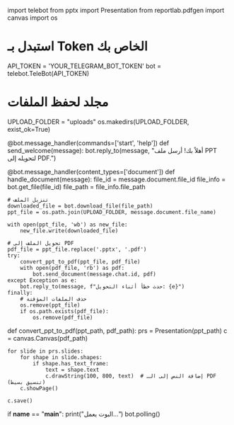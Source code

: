 import telebot
from pptx import Presentation
from reportlab.pdfgen import canvas
import os

# استبدل بـ Token الخاص بك
API_TOKEN = 'YOUR_TELEGRAM_BOT_TOKEN'
bot = telebot.TeleBot(API_TOKEN)

# مجلد لحفظ الملفات
UPLOAD_FOLDER = "uploads"
os.makedirs(UPLOAD_FOLDER, exist_ok=True)

@bot.message_handler(commands=['start', 'help'])
def send_welcome(message):
    bot.reply_to(message, "أهلاً بك! أرسل ملف PPT لتحويله إلى PDF.")

@bot.message_handler(content_types=['document'])
def handle_document(message):
    file_id = message.document.file_id
    file_info = bot.get_file(file_id)
    file_path = file_info.file_path

    # تنزيل الملف
    downloaded_file = bot.download_file(file_path)
    ppt_file = os.path.join(UPLOAD_FOLDER, message.document.file_name)

    with open(ppt_file, 'wb') as new_file:
        new_file.write(downloaded_file)

    # تحويل الملف إلى PDF
    pdf_file = ppt_file.replace('.pptx', '.pdf')
    try:
        convert_ppt_to_pdf(ppt_file, pdf_file)
        with open(pdf_file, 'rb') as pdf:
            bot.send_document(message.chat.id, pdf)
    except Exception as e:
        bot.reply_to(message, f"حدث خطأ أثناء التحويل: {e}")
    finally:
        # حذف الملفات المؤقتة
        os.remove(ppt_file)
        if os.path.exists(pdf_file):
            os.remove(pdf_file)

def convert_ppt_to_pdf(ppt_path, pdf_path):
    prs = Presentation(ppt_path)
    c = canvas.Canvas(pdf_path)

    for slide in prs.slides:
        for shape in slide.shapes:
            if shape.has_text_frame:
                text = shape.text
                c.drawString(100, 800, text)  # إضافة النص إلى الـ PDF (تنسيق بسيط)
        c.showPage()

    c.save()

if __name__ == "__main__":
    print("البوت يعمل...")
    bot.polling()
